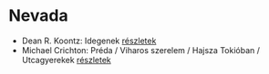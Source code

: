 # Nevada

- Dean R. Koontz: Idegenek [részletek](_details/%7Bopf.creator%7D.md#id_1086)
- Michael Crichton: Préda / Viharos szerelem / Hajsza Tokióban / Utcagyerekek [részletek](_details/%7Bopf.creator%7D.md#id_758)